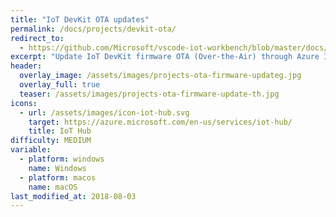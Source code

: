 ```yaml
---
title: "IoT DevKit OTA updates"
permalink: /docs/projects/devkit-ota/
redirect_to:
  - https://github.com/Microsoft/vscode-iot-workbench/blob/master/docs/iot-devkit/devkit-ota.md
excerpt: "Update IoT DevKit firmware OTA (Over-the-Air) through Azure IoT Hub Automatic Device Management."
header:
  overlay_image: /assets/images/projects-ota-firmware-updateg.jpg
  overlay_full: true
  teaser: /assets/images/projects-ota-firmware-update-th.jpg
icons:
  - url: /assets/images/icon-iot-hub.svg
    target: https://azure.microsoft.com/en-us/services/iot-hub/
    title: IoT Hub
difficulty: MEDIUM
variable:
  - platform: windows
    name: Windows
  - platform: macos
    name: macOS
last_modified_at: 2018-08-03
---
```



